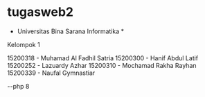# tugasweb2
* Universitas Bina Sarana Informatika *

Kelompok 1

15200318 - Muhamad Al Fadhil Satria
15200300 - Hanif Abdul Latif
15200252 - Lazuardy Azhar
15200310 - Mochamad Rakha Rayhan
15200339 - Naufal Gymnastiar

--php 8

